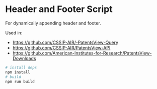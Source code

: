 # Header and Footer Script

For dynamically appending header and footer. 

Used in:

- https://github.com/CSSIP-AIR/-PatentsView-Query
- https://github.com/CSSIP-AIR/PatentsView-API
- https://github.com/American-Institutes-for-Research/PatentsView-Downloads

```bash
# install deps
npm install
# build
npm run build
```